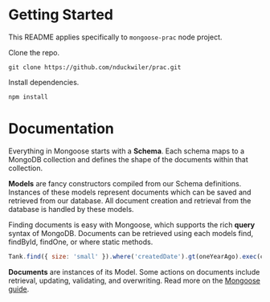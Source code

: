 # Getting Started

This README applies specifically to `mongoose-prac` node project.

Clone the repo.

```
git clone https://github.com/nduckwiler/prac.git
```

Install dependencies.

```
npm install
```

# Documentation

Everything in Mongoose starts with a **Schema**. Each schema maps to a MongoDB collection and defines the shape of the documents within that collection.

**Models** are fancy constructors compiled from our Schema definitions. Instances of these models represent documents which can be saved and retrieved from our database. All document creation and retrieval from the database is handled by these models.

Finding documents is easy with Mongoose, which supports the rich **query** syntax of MongoDB. Documents can be retrieved using each models find, findById, findOne, or where static methods.

```javascript
Tank.find({ size: 'small' }).where('createdDate').gt(oneYearAgo).exec(callback);
```

**Documents** are instances of its Model. Some actions on documents include retrieval, updating, validating, and overwriting. Read more on the [Mongoose guide](http://mongoosejs.com/docs/documents.html).
